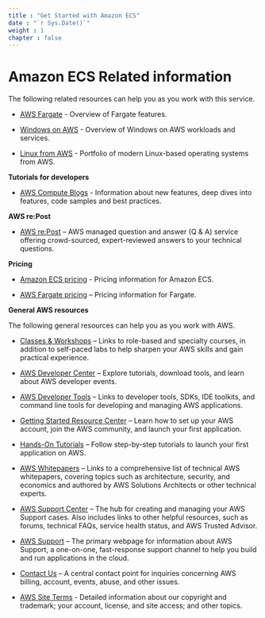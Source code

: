 ```yaml
---
title : "Get Started with Amazon ECS"
date : "`r Sys.Date()`"
weight : 1
chapter : false
---
```


# Amazon ECS Related information

The following related resources can help you as you work with this service.

- [AWS Fargate](https://aws.amazon.com/fargate) - Overview of Fargate features.

- [Windows on AWS](https://aws.amazon.com/windows) - Overview of Windows on AWS workloads and services.

- [Linux from AWS](https://aws.amazon.com/linux/) - Portfolio of modern Linux-based operating systems from AWS.

**Tutorials for developers**

- [AWS Compute Blogs](https://aws.amazon.com/blogs/compute/welcome/) - Information about new features, deep dives into features, code samples and best practices.

**AWS re:Post**

- [AWS re:Post](https://repost.aws/) – AWS managed question and answer (Q & A) service offering crowd-sourced, expert-reviewed answers to your technical questions.

**Pricing**

- [Amazon ECS pricing](https://aws.amazon.com/ecs/pricing) - Pricing information for Amazon ECS.

- [AWS Fargate pricing](https://aws.amazon.com/fargate/pricing) – Pricing information for Fargate.

**General AWS resources**

The following general resources can help you as you work with AWS.

- [Classes & Workshops](https://aws.amazon.com/training/course-descriptions/) – Links to role-based and specialty courses, in addition to self-paced labs to help sharpen your AWS skills and gain practical experience.

- [AWS Developer Center](https://aws.amazon.com/developer/?ref=docs_id=res1) – Explore tutorials, download tools, and learn about AWS developer events.

- [AWS Developer Tools](https://aws.amazon.com/developer/tools/?ref=docs_id=res1) – Links to developer tools, SDKs, IDE toolkits, and command line tools for developing and managing AWS applications.

- [Getting Started Resource Center](https://aws.amazon.com/getting-started/?ref=docs_id=res1) – Learn how to set up your AWS account, join the AWS community, and launch your first application.

- [Hands-On Tutorials](https://aws.amazon.com/getting-started/hands-on/?ref=docs_id=res1) – Follow step-by-step tutorials to launch your first application on AWS.

- [AWS Whitepapers](https://aws.amazon.com/whitepapers/) – Links to a comprehensive list of technical AWS whitepapers, covering topics such as architecture, security, and economics and authored by AWS Solutions Architects or other technical experts.

- [AWS Support Center](https://console.aws.amazon.com/support/home#/) – The hub for creating and managing your AWS Support cases. Also includes links to other helpful resources, such as forums, technical FAQs, service health status, and AWS Trusted Advisor.

- [AWS Support](https://aws.amazon.com/premiumsupport/) – The primary webpage for information about AWS Support, a one-on-one, fast-response support channel to help you build and run applications in the cloud.

- [Contact Us](https://aws.amazon.com/contact-us/) – A central contact point for inquiries concerning AWS billing, account, events, abuse, and other issues.

- [AWS Site Terms](https://aws.amazon.com/terms/) - Detailed information about our copyright and trademark; your account, license, and site access; and other topics.
